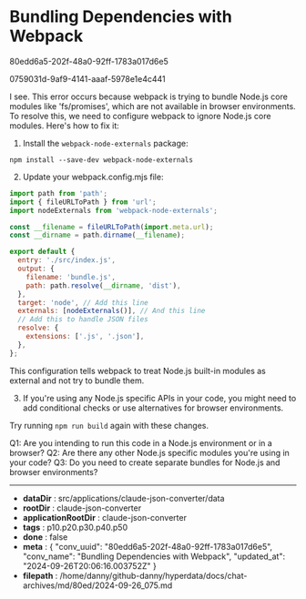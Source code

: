 # Bundling Dependencies with Webpack

80edd6a5-202f-48a0-92ff-1783a017d6e5

0759031d-9af9-4141-aaaf-5978e1e4c441

 I see. This error occurs because webpack is trying to bundle Node.js core modules like 'fs/promises', which are not available in browser environments. To resolve this, we need to configure webpack to ignore Node.js core modules. Here's how to fix it:

1. Install the `webpack-node-externals` package:

```
npm install --save-dev webpack-node-externals
```

2. Update your webpack.config.mjs file:

```javascript
import path from 'path';
import { fileURLToPath } from 'url';
import nodeExternals from 'webpack-node-externals';

const __filename = fileURLToPath(import.meta.url);
const __dirname = path.dirname(__filename);

export default {
  entry: './src/index.js',
  output: {
    filename: 'bundle.js',
    path: path.resolve(__dirname, 'dist'),
  },
  target: 'node', // Add this line
  externals: [nodeExternals()], // And this line
  // Add this to handle JSON files
  resolve: {
    extensions: ['.js', '.json'],
  },
};
```

This configuration tells webpack to treat Node.js built-in modules as external and not try to bundle them.

3. If you're using any Node.js specific APIs in your code, you might need to add conditional checks or use alternatives for browser environments.

Try running `npm run build` again with these changes.

Q1: Are you intending to run this code in a Node.js environment or in a browser?
Q2: Are there any other Node.js specific modules you're using in your code?
Q3: Do you need to create separate bundles for Node.js and browser environments?

---

* **dataDir** : src/applications/claude-json-converter/data
* **rootDir** : claude-json-converter
* **applicationRootDir** : claude-json-converter
* **tags** : p10.p20.p30.p40.p50
* **done** : false
* **meta** : {
  "conv_uuid": "80edd6a5-202f-48a0-92ff-1783a017d6e5",
  "conv_name": "Bundling Dependencies with Webpack",
  "updated_at": "2024-09-26T20:06:16.003752Z"
}
* **filepath** : /home/danny/github-danny/hyperdata/docs/chat-archives/md/80ed/2024-09-26_075.md